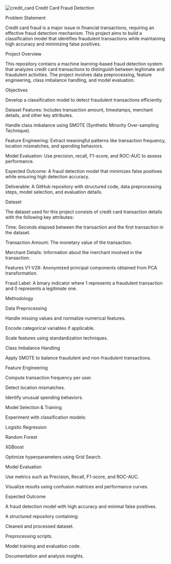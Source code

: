 ![credit_card](https://github.com/user-attachments/assets/6bec7a86-fa61-4365-90b3-5a2fc5a30407)
Credit Card Fraud Detection

Problem Statement

Credit card fraud is a major issue in financial transactions, requiring an effective fraud detection mechanism. This project aims to build a classification model that identifies fraudulent transactions while maintaining high accuracy and minimizing false positives.

Project Overview

This repository contains a machine learning-based fraud detection system that analyzes credit card transactions to distinguish between legitimate and fraudulent activities. The project involves data preprocessing, feature engineering, class imbalance handling, and model evaluation.

Objectives

Develop a classification model to detect fraudulent transactions efficiently.

Dataset Features: Includes transaction amount, timestamps, merchant details, and other key attributes.

Handle class imbalance using SMOTE (Synthetic Minority Over-sampling Technique).

Feature Engineering: Extract meaningful patterns like transaction frequency, location mismatches, and spending behaviors.

Model Evaluation: Use precision, recall, F1-score, and ROC-AUC to assess performance.

Expected Outcome: A fraud detection model that minimizes false positives while ensuring high detection accuracy.

Deliverable: A GitHub repository with structured code, data preprocessing steps, model selection, and evaluation details.

Dataset

The dataset used for this project consists of credit card transaction details with the following key attributes:

Time: Seconds elapsed between the transaction and the first transaction in the dataset.

Transaction Amount: The monetary value of the transaction.

Merchant Details: Information about the merchant involved in the transaction.

Features V1-V28: Anonymized principal components obtained from PCA transformation.

Fraud Label: A binary indicator where 1 represents a fraudulent transaction and 0 represents a legitimate one.

Methodology

Data Preprocessing

Handle missing values and normalize numerical features.

Encode categorical variables if applicable.

Scale features using standardization techniques.

Class Imbalance Handling

Apply SMOTE to balance fraudulent and non-fraudulent transactions.

Feature Engineering

Compute transaction frequency per user.

Detect location mismatches.

Identify unusual spending behaviors.

Model Selection & Training

Experiment with classification models:

Logistic Regression

Random Forest

XGBoost

Optimize hyperparameters using Grid Search.

Model Evaluation

Use metrics such as Precision, Recall, F1-score, and ROC-AUC.

Visualize results using confusion matrices and performance curves.

Expected Outcome

A fraud detection model with high accuracy and minimal false positives.

A structured repository containing:

Cleaned and processed dataset.

Preprocessing scripts.

Model training and evaluation code.

Documentation and analysis insights.

